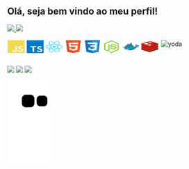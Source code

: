 ## Olá, seja bem vindo ao meu perfil!
 <div>
  <a href="#!">
    <img height="150em" src="https://github-readme-stats.vercel.app/api?username=filipeandreis&show_icons=true&theme=dracula&include_all_commits=true&count_private=true"/>
    <img height="150em" src="https://github-readme-stats.vercel.app/api/top-langs/?username=filipeandreis&layout=compact&langs_count=7&theme=dracula"/>
  </a>
</div>
<div style="display: inline_block"><br>
  <img align="center" alt="Js" height="30" width="40" src="https://raw.githubusercontent.com/devicons/devicon/master/icons/javascript/javascript-plain.svg">
  <img align="center" alt="Ts" height="30" width="40" src="https://raw.githubusercontent.com/devicons/devicon/master/icons/typescript/typescript-plain.svg">
  <img align="center" alt="React" height="30" width="40" src="https://raw.githubusercontent.com/devicons/devicon/master/icons/react/react-original.svg">
  <img align="center" alt="HTML" height="30" width="40" src="https://raw.githubusercontent.com/devicons/devicon/master/icons/html5/html5-original.svg">
  <img align="center" alt="CSS" height="30" width="40" src="https://raw.githubusercontent.com/devicons/devicon/master/icons/css3/css3-original.svg">
  <img align="center" alt="Node" height="30" width="40" src="https://github.com/devicons/devicon/blob/master/icons/nodejs/nodejs-plain.svg">
  <img align="center" alt="Docker" height="30" width="40" src="https://github.com/devicons/devicon/blob/master/icons/docker/docker-original.svg">
  <img align="center" alt="Redis" height="30" width="40" src="https://github.com/devicons/devicon/blob/master/icons/redis/redis-original.svg">
  <img align="right" alt="yoda" width="150" src="https://media.giphy.com/media/GnNtz3c1Ni8Ba/giphy.gif">
</div>
  
  ##
 
<div> 
  <a href="https://instagram.com/filipeandreis" target="_blank"><img src="https://img.shields.io/badge/-Instagram-%23E4405F?style=for-the-badge&logo=instagram&logoColor=white" target="_blank"></a>
  <a href = "mailto:filipe.andreis@live.com"><img src="https://img.shields.io/badge/Microsoft_Outlook-0078D4?style=for-the-badge&logo=microsoft-outlook&logoColor=white" target="_blank"></a>
  <a href="https://www.linkedin.com/in/filipeandreis" target="_blank"><img src="https://img.shields.io/badge/-LinkedIn-%230077B5?style=for-the-badge&logo=linkedin&logoColor=white" target="_blank"></a> 
 
  ![Snake animation](https://github.com/rafaballerini/rafaballerini/blob/output/github-contribution-grid-snake.svg)
 
</div>
